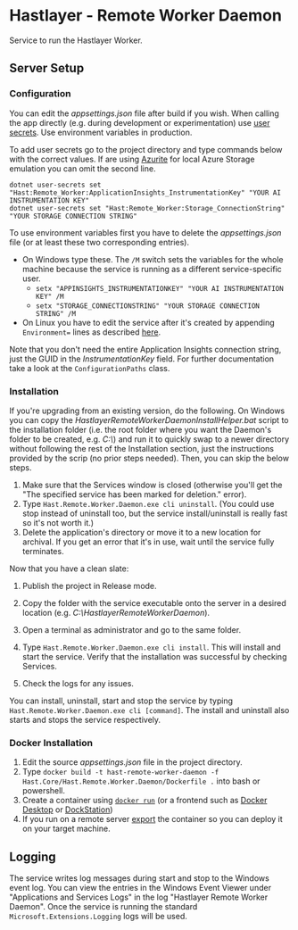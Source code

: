 # Hastlayer - Remote Worker Daemon

Service to run the Hastlayer Worker.

## Server Setup

### Configuration

You can edit the _appsettings.json_ file after build if you wish. When calling the app directly (e.g. during development or experimentation) use [user secrets](https://docs.microsoft.com/en-us/aspnet/core/security/app-secrets?view=aspnetcore-5.0&tabs=windows). Use environment variables in production.

To add user secrets go to the project directory and type commands below with the correct values. If are using [Azurite](https://github.com/Azure/Azurite) for local Azure Storage emulation you can omit the second line.
```shell
dotnet user-secrets set "Hast:Remote_Worker:ApplicationInsights_InstrumentationKey" "YOUR AI INSTRUMENTATION KEY"
dotnet user-secrets set "Hast:Remote_Worker:Storage_ConnectionString" "YOUR STORAGE CONNECTION STRING"
```

To use environment variables first you have to delete the _appsettings.json_ file (or at least these two corresponding entries).
- On Windows type these. The `/M` switch sets the variables for the whole machine because the service is running as a different service-specific user.
  - `setx "APPINSIGHTS_INSTRUMENTATIONKEY" "YOUR AI INSTRUMENTATION KEY" /M`
  - `setx "STORAGE_CONNECTIONSTRING" "YOUR STORAGE CONNECTION STRING" /M`
- On Linux you have to edit the service after it's created by appending `Environment=` lines as described [here](https://www.freedesktop.org/software/systemd/man/systemd.exec.html#Environment=).

Note that you don't need the entire Application Insights connection string, just the GUID in the _InstrumentationKey_ field.
For further documentation take a look at the `ConfigurationPaths` class.

### Installation

If you're upgrading from an existing version, do the following. On Windows you can copy the _HastlayerRemoteWorkerDaemonInstallHelper.bat_ script to the installation folder (i.e. the root folder where you want the Daemon's folder to be created, e.g. *C:\\*) and run it to quickly swap to a newer directory without following the rest of the Installation section, just the instructions provided by the scrip (no prior steps needed). Then, you can skip the below steps.

1. Make sure that the Services window is closed (otherwise you'll get the "The specified service has been marked for deletion." error).
2. Type `Hast.Remote.Worker.Daemon.exe cli uninstall`. (You could use stop instead of uninstall too, but the service install/uninstall is really fast so it's not worth it.)
3. Delete the application's directory or move it to a new location for archival. If you get an error that it's in use, wait until the service fully terminates.

Now that you have a clean slate:
1. Publish the project in Release mode.
2. Copy the folder with the service executable onto the server in a desired location (e.g. _C:\HastlayerRemoteWorkerDaemon_).
3. Open a terminal as administrator and go to the same folder. 
4. Type `Hast.Remote.Worker.Daemon.exe cli install`. This will install and start the service. Verify that the installation was successful by checking Services.

5. Check the logs for any issues.

You can install, uninstall, start and stop the service by typing `Hast.Remote.Worker.Daemon.exe cli [command]`. The install and uninstall also starts and stops the service respectively.

### Docker Installation

1. Edit the source _appsettings.json_ file in the project directory.
2. Type `docker build -t hast-remote-worker-daemon -f Hast.Core/Hast.Remote.Worker.Daemon/Dockerfile .` into bash or powershell.
3. Create a container using [`docker run`](https://docs.docker.com/engine/reference/run/) (or a frontend such as [Docker Desktop](https://www.docker.com/products/docker-desktop) or [DockStation](https://dockstation.io/))
4. If you run on a remote server [export](https://docs.docker.com/engine/reference/commandline/export/) the container so you can deploy it on your target machine.

## Logging

The service writes log messages during start and stop to the Windows event log. You can view the entries in the Windows Event Viewer under "Applications and Services Logs" in the log "Hastlayer Remote Worker Daemon". Once the service is running the standard `Microsoft.Extensions.Logging` logs will be used.
